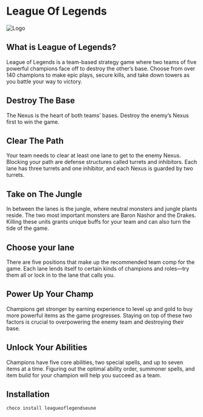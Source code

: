 ﻿# League Of Legends

![Logo](../../assets/LeagueOfLegendsBanner.png)

## What is League of Legends?

League of Legends is a team-based strategy game where two teams of five powerful champions face off to destroy the other’s base. Choose from over 140 champions to make epic plays, secure kills, and take down towers as you battle your way to victory.

## Destroy The Base

The Nexus is the heart of both teams’ bases. Destroy the enemy’s Nexus first to win the game.

## Clear The Path

Your team needs to clear at least one lane to get to the enemy Nexus. Blocking your path are defense structures called turrets and inhibitors. Each lane has three turrets and one inhibitor, and each Nexus is guarded by two turrets.

## Take on The Jungle

In between the lanes is the jungle, where neutral monsters and jungle plants reside. The two most important monsters are Baron Nashor and the Drakes. Killing these units grants unique buffs for your team and can also turn the tide of the game.

## Choose your lane

There are five positions that make up the recommended team comp for the game. Each lane lends itself to certain kinds of champions and roles—try them all or lock in to the lane that calls you.

## Power Up Your Champ

Champions get stronger by earning experience to level up and gold to buy more powerful items as the game progresses. Staying on top of these two factors is crucial to overpowering the enemy team and destroying their base.

## Unlock Your Abilities

Champions have five core abilities, two special spells, and up to seven items at a time. Figuring out the optimal ability order, summoner spells, and item build for your champion will help you succeed as a team.

## Installation

```powershell
choco install leagueoflegendseune
```
